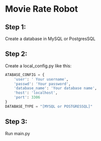 # Movie Rate Robot

## Step 1:
Create a database in MySQL or PostgresSQL

## Step 2:

Create a local_config.py like this:

```python
ATABASE_CONFIG = {
    'user': ' Your username',
    'passwd': 'Your password',
    'database_name': 'Your database name',
    'host': 'localhost',
    'port': 3306
}
DATABASE_TYPE = "[MYSQL or POSTGRESSQL]"

```


## Step 3:
Run main.py